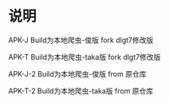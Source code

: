 # 说明

APK-J Build为本地爬虫-俊版 fork dlgt7修改版

APK-T Build为本地爬虫-taka版 fork dlgt7修改版

APK-J-2 Build为本地爬虫-俊版 from 原仓库

APK-T-2 Build为本地爬虫-taka版 from 原仓库



